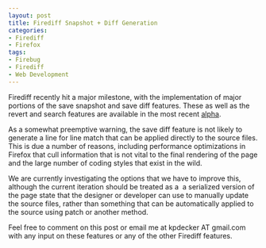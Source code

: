 ```yaml
---
layout: post
title: Firediff Snapshot + Diff Generation
categories:
- Firediff
- Firefox
tags:
- Firebug
- Firediff
- Web Development
---
```

<p>
Firediff recently hit a major milestone, with the implementation of major portions of the save snapshot and save diff features. These as well as the revert and search features are available in the most recent <a href="/download/firediff/firediff1.0a1.xpi">alpha</a>.</p>
<p>
As a somewhat preemptive warning, the save diff feature is not likely to generate a line for line match that can be applied directly to the source files. This is due a number of reasons, including performance optimizations in Firefox that cull information that is not vital to the final rendering of the page and the large number of coding styles that exist in the wild.</p>
<p>
We are currently investigating the options that we have to improve this, although the current iteration should be treated as a  a serialized version of the page state that the designer or developer can use to manually update the source files, rather than something that can be automatically applied to the source using patch or another method.</p>
<p>
Feel free to comment on this post or email me at kpdecker AT gmail.com with any input on these features or any of the other Firediff features.</p>
